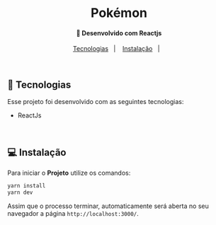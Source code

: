 <h1 align="center">
     Pokémon
</h1>

<h4 align="center">
  🚀 Desenvolvido com Reactjs
</h4>

<p align="center">
  <a href="#rocket-tecnologias">Tecnologias</a>&nbsp;&nbsp;&nbsp;|&nbsp;&nbsp;&nbsp;
  <a href="#-instalação">Instalação</a>&nbsp;&nbsp;&nbsp;|&nbsp;&nbsp;&nbsp;
  
</p>
<br>

## :rocket: Tecnologias

Esse projeto foi desenvolvido com as seguintes tecnologias:

- ReactJs

<br>

## 💻 Instalação

Para iniciar o **Projeto** utilize os comandos:

```bash
yarn install
yarn dev
```
Assim que o processo terminar, automaticamente será aberta no seu navegador a página `http://localhost:3000/`.
